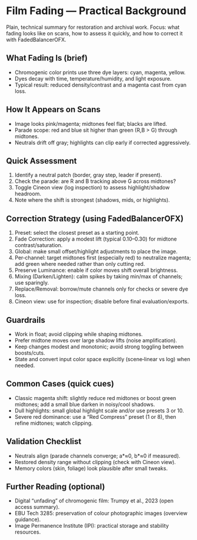 # Film Fading — Practical Background

Plain, technical summary for restoration and archival work. Focus: what fading looks like on scans, how to assess it quickly, and how to correct it with FadedBalancerOFX.

## What Fading Is (brief)
- Chromogenic color prints use three dye layers: cyan, magenta, yellow.
- Dyes decay with time, temperature/humidity, and light exposure.
- Typical result: reduced density/contrast and a magenta cast from cyan loss.

## How It Appears on Scans
- Image looks pink/magenta; midtones feel flat; blacks are lifted.
- Parade scope: red and blue sit higher than green (R,B > G) through midtones.
- Neutrals drift off gray; highlights can clip early if corrected aggressively.

## Quick Assessment
1) Identify a neutral patch (border, gray step, leader if present).
2) Check the parade: are R and B tracking above G across midtones?
3) Toggle Cineon view (log inspection) to assess highlight/shadow headroom.
4) Note where the shift is strongest (shadows, mids, or highlights).

## Correction Strategy (using FadedBalancerOFX)
1) Preset: select the closest preset as a starting point.
2) Fade Correction: apply a modest lift (typical 0.10–0.30) for midtone contrast/saturation.
3) Global: make small offset/highlight adjustments to place the image.
4) Per‑channel: target midtones first (especially red) to neutralize magenta; add green where needed rather than only cutting red.
5) Preserve Luminance: enable if color moves shift overall brightness.
6) Mixing (Darken/Lighten): calm spikes by taking min/max of channels; use sparingly.
7) Replace/Removal: borrow/mute channels only for checks or severe dye loss.
8) Cineon view: use for inspection; disable before final evaluation/exports.

## Guardrails
- Work in float; avoid clipping while shaping midtones.
- Prefer midtone moves over large shadow lifts (noise amplification).
- Keep changes modest and monotonic; avoid strong toggling between boosts/cuts.
- State and convert input color space explicitly (scene‑linear vs log) when needed.

## Common Cases (quick cues)
- Classic magenta shift: slightly reduce red midtones or boost green midtones; add a small blue darken in noisy/cool shadows.
- Dull highlights: small global highlight scale and/or use presets 3 or 10.
- Severe red dominance: use a “Red Compress” preset (1 or 8), then refine midtones; watch clipping.

## Validation Checklist
- Neutrals align (parade channels converge; a*≈0, b*≈0 if measured).
- Restored density range without clipping (check with Cineon view).
- Memory colors (skin, foliage) look plausible after small tweaks.

## Further Reading (optional)
- Digital “unfading” of chromogenic film: Trumpy et al., 2023 (open access summary).
- EBU Tech 3285: preservation of colour photographic images (overview guidance).
- Image Permanence Institute (IPI): practical storage and stability resources.

